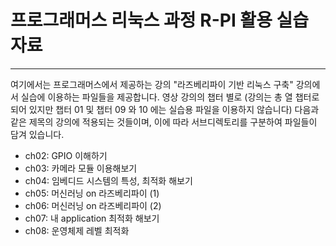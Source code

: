 # 프로그래머스 리눅스 과정 R-PI 활용 실습 자료

---

여기에서는 프로그래머스에서 제공하는 강의 "라즈베리파이 기반 리눅스 구축" 강의에서 실습에 이용하는 파일들을 제공합니다. 영상 강의의 챕터 별로 (강의는 총 열 챕터로 되어 있지만 챕터 01 및 챕터 09 와 10 에는 실습용 파일을 이용하지 않습니다) 다음과 같은 제목의 강의에 적용되는 것들이며, 이에 따라 서브디렉토리를 구분하여 파일들이 담겨 있습니다.

* ch02: GPIO 이해하기
* ch03: 카메라 모듈 이용해보기
* ch04: 임베디드 시스템의 특성, 최적화 해보기
* ch05: 머신러닝 on 라즈베리파이 (1)
* ch06: 머신러닝 on 라즈베리파이 (2)
* ch07: 내 application 최적화 해보기
* ch08: 운영체제 레벨 최적화
